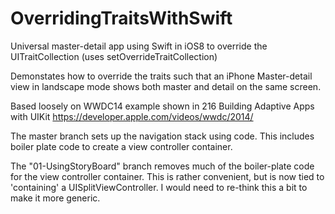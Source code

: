 OverridingTraitsWithSwift
=========================

Universal master-detail app using Swift in iOS8 to override the UITraitCollection (uses setOverrideTraitCollection)

Demonstates how to override the traits such that an iPhone Master-detail view in landscape mode shows both master and detail on the same screen.

Based loosely on WWDC14 example shown in 216 Building Adaptive Apps with UIKit
https://developer.apple.com/videos/wwdc/2014/

The master branch sets up the navigation stack using code. This includes boiler plate code to create a view controller container.

The "01-UsingStoryBoard" branch removes much of the boiler-plate code for the view controller container. This is rather convenient, but is now tied to 'containing' a UISplitViewController. I would need to re-think this a bit to make it more generic.


